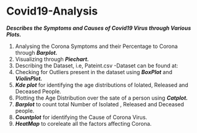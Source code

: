 # Covid19-Analysis
   ***Describes the Symptoms and Causes of Covid19 Virus through Various Plots.***
   
   1. Analysing the Corona Symptoms and their Percentage to Corona through ***Barplot.***
   2. Visualizing through ***Piechart.***
   3. Describing the Dataset, i.e, Pateint.csv
      -Dataset can be found at: 
   4. Checking for Outliers present in the dataset using ***BoxPlot*** and ***ViolinPlot.***
   5. ***Kde plot*** for identifying the age distributions of Iolated, Released and Deceased People.
   6. Plotting the Age Distribution over the sate of a person using ***Catplot.***
   7. ***Barplot*** to count total Number of Isolated , Released and Deceased people.
   8. ***Countplot*** for identifying the Cause of Corona Virus.
   9. ***HeatMap*** to coreleate all the factors affecting Corona.
   
